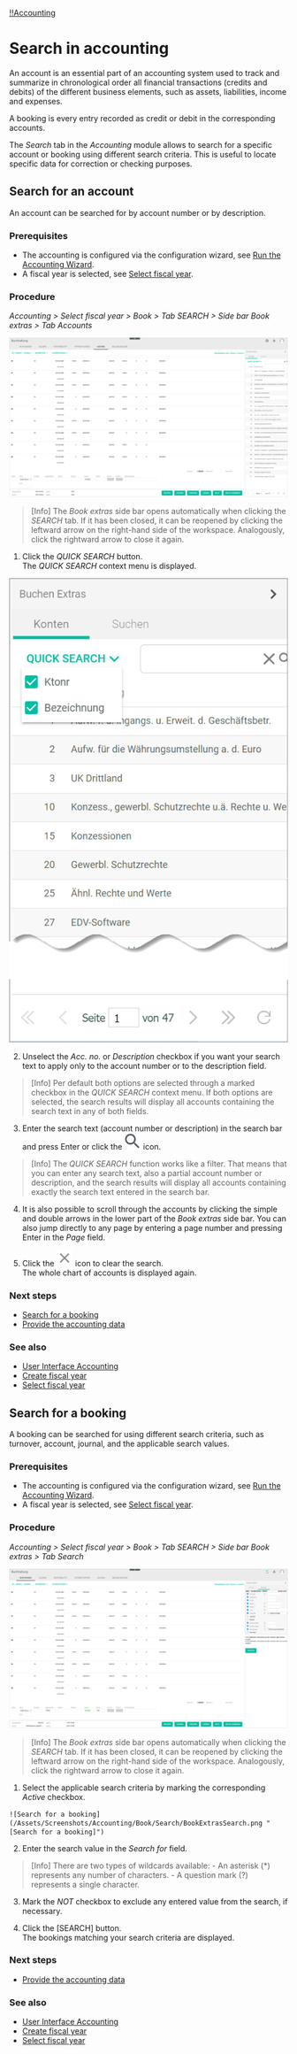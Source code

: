 [!!Accounting](Actindo/Accounting)

# Search in accounting

An account is an essential part of an accounting system used to track and summarize in chronological order all financial transactions (credits and debits) of the different business elements, such as assets, liabilities, income and expenses.

A booking is every entry recorded as credit or debit in the corresponding accounts.

The *Search* tab in the *Accounting* module allows to search for a specific account or booking using different search criteria. This is useful to locate specific data for correction or checking purposes.

[comment]: <> (Explain briefly what the search is used for and at what time.)


## Search for an account

An account can be searched for by account number or by description.

### Prerequisites

- The accounting is configured via the configuration wizard, see [Run the Accounting Wizard](01_RunAccountingWizard.md).
- A fiscal year is selected, see [Select fiscal year](01_SelectFiscalYear.md).

### Procedure

*Accounting > Select fiscal year > Book > Tab SEARCH > Side bar Book extras > Tab Accounts*

![Search](/Assets/Screenshots/Accounting/Book/Search/Search01.png "[Search]")

> [Info] The *Book extras* side bar opens automatically when clicking the *SEARCH* tab. If it has been closed, it can be reopened by clicking the leftward arrow on the right-hand side of the workspace. Analogously, click the rightward arrow to close it again.

1. Click the *QUICK SEARCH* button.  
The *QUICK SEARCH* context menu is displayed.

  ![Search for an account](/Assets/Screenshots/Accounting/Book/Search/BookExtrasAccounts.png "[Search for an account]")

2. Unselect the *Acc. no.* or *Description* checkbox if you want your search text to apply only to the account number or to the description field.

  > [Info] Per default both options are selected through a marked checkbox in the *QUICK SEARCH* context menu. If both options are selected, the search results will display all accounts containing the search text in any of both fields.

3. Enter the search text (account number or description) in the search bar and press Enter or click the ![Search](/Assets/Icons/Search.png "[Search]") icon.  

  > [Info] The *QUICK SEARCH* function works like a filter. That means that you can enter any search text, also a partial account number or description, and the search results will display all accounts containing exactly the search text entered in the search bar.

4. It is also possible to scroll through the accounts by clicking the simple and double arrows in the lower part of the *Book extras* side bar. You can also jump directly to any page by entering a page number and pressing Enter in the *Page* field.

4. Click the ![Cross](/Assets/Icons/Cross02.png "[Cross]") icon to clear the search.  
The whole chart of accounts is displayed again.


### Next steps

  - [Search for a booking](#search-for-a-booking)
  - [Provide the accounting data](15_ProvideAccountingData.md)

### See also

  - [User Interface Accounting](/Accounting/UserInterface/00_UserInterface.md)
  - [Create fiscal year](04_ManageFiscalYear.md#create-a-fiscal-year)
  - [Select fiscal year](01_SelectFiscalYear.md)


## Search for a booking

A booking can be searched for using different search criteria, such as turnover, account, journal, and the applicable search values.

### Prerequisites

  - The accounting is configured via the configuration wizard, see [Run the Accounting Wizard](01_RunAccountingWizard.md).
  - A fiscal year is selected, see [Select fiscal year](01_SelectFiscalYear.md).

### Procedure

*Accounting > Select fiscal year > Book > Tab SEARCH > Side bar Book extras > Tab Search*

  ![Search](/Assets/Screenshots/Accounting/Book/Search/Search02.png "[Search]")

  > [Info] The *Book extras* side bar opens automatically when clicking the *SEARCH* tab. If it has been closed, it can be reopened by clicking the leftward arrow on the right-hand side of the workspace. Analogously, click the rightward arrow to close it again.

  1. Select the applicable search criteria by marking the corresponding *Active* checkbox.      

    ![Search for a booking](/Assets/Screenshots/Accounting/Book/Search/BookExtrasSearch.png "[Search for a booking]")

  2. Enter the search value in the *Search for* field.

  > [Info] There are two types of wildcards available:
    - An asterisk (*) represents any number of characters.
    - A question mark (?) represents a single character.

  3. Mark the *NOT* checkbox to exclude any entered value from the search, if necessary.

  4. Click the [SEARCH] button.  
  The bookings matching your search criteria are displayed.


### Next steps

  - [Provide the accounting data](15_ProvideAccountingData.md)

### See also

  - [User Interface Accounting](/Accounting/UserInterface/00_UserInterface.md)
  - [Create fiscal year](04_ManageFiscalYear.md#create-a-fiscal-year)
  - [Select fiscal year](01_SelectFiscalYear.md)
